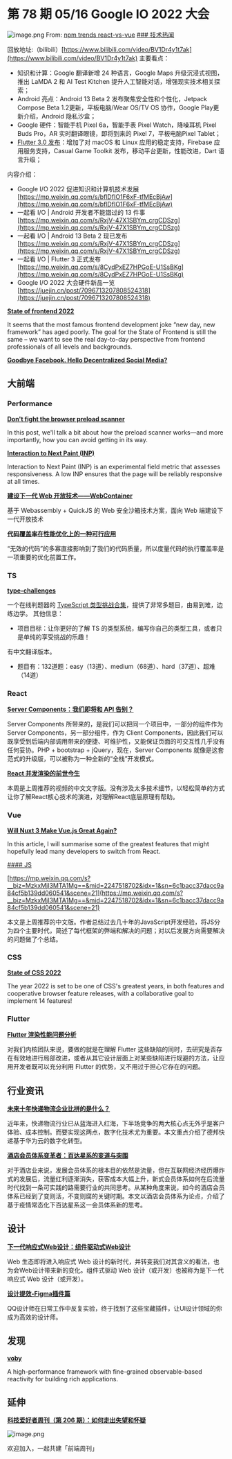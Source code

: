 # 第 78 期 05/16 Google IO 2022 大会
![image.png](https://cdn.nlark.com/yuque/0/2022/png/85771/1652658210368-c2d0b5b7-56ef-45b7-85d9-db677d47ed06.png#clientId=u7a9bbd2e-3c10-4&crop=0&crop=0&crop=1&crop=1&from=paste&height=263&id=u274e82dd&margin=%5Bobject%20Object%5D&name=image.png&originHeight=525&originWidth=1310&originalType=binary&ratio=1&rotation=0&showTitle=false&size=65435&status=done&style=none&taskId=uc7760075-39a8-4887-9a93-83ada054ca3&title=&width=655)
From: [npm trends react-vs-vue](https://www.npmtrends.com/react-vs-vue)
[### 技术热闻](https://mp.weixin.qq.com/s/6AW20rRkYFjm9B6wZfey6g)

回放地址:（bilibili）[https://www.bilibili.com/video/BV1Dr4y1t7ak](https://www.bilibili.com/video/BV1Dr4y1t7ak)
主要看点：

- 知识和计算：Google 翻译新增 24 种语言，Google Maps 升级沉浸式视图，推出 LaMDA 2 和 AI Test Kitchen 提升人工智能对话，增强现实技术相关探索；
- Android 亮点：Android 13 Beta 2 发布聚焦安全性和个性化，Jetpack Compose Beta 1.2更新，平板电脑/Wear OS/TV OS 协作，Google Play更新介绍，Android 隐私沙盒；
- Google 硬件：智能手机 Pixel 6a，智能手表 Pixel Watch，降噪耳机 Pixel Buds Pro，AR 实时翻译眼镜，即将到来的 Pixel 7，平板电脑Pixel Tablet；
- [Flutter 3.0 发布](https://juejin.cn/post/7096617842023333925#heading-15)：增加了对 macOS 和 Linux 应用的稳定支持，Firebase 应用服务支持，Casual Game Toolkit 发布，移动平台更新，性能改进，Dart 语言升级；

内容介绍：

- Google I/O 2022 促进知识和计算机技术发展 [https://mp.weixin.qq.com/s/bflDfIO1F6xF-tfMEcBjAw](https://mp.weixin.qq.com/s/bflDfIO1F6xF-tfMEcBjAw)
- 一起看 I/O | Android 开发者不能错过的 13 件事 [https://mp.weixin.qq.com/s/RxjV-47X1SBYm_crgCDSzg](https://mp.weixin.qq.com/s/RxjV-47X1SBYm_crgCDSzg)
- 一起看 I/O | Android 13 Beta 2 现已发布 [https://mp.weixin.qq.com/s/RxjV-47X1SBYm_crgCDSzg](https://mp.weixin.qq.com/s/RxjV-47X1SBYm_crgCDSzg)
- 一起看 I/O | Flutter 3 正式发布 [https://mp.weixin.qq.com/s/8CydPxEZ7HPGoE-U1SsBKg](https://mp.weixin.qq.com/s/8CydPxEZ7HPGoE-U1SsBKg)
- Google I/O 2022 大会硬件新品一览 [https://juejin.cn/post/7096713207808524318](https://juejin.cn/post/7096713207808524318)

[**State of frontend 2022**](https://tsh.io/state-of-frontend/)

It seems that the most famous frontend development joke “new day, new framework” has aged poorly. The goal for the State of Frontend is still the same – we want to see the real day-to-day perspective from frontend professionals of all levels and backgrounds.

[**Goodbye Facebook. Hello Decentralized Social Media?**](http://blog.archive.org/2022/05/13/goodbye-facebook-hello-decentralized-social-media/)


## 大前端
### Performance
[**Don't fight the browser preload scanner**](https://web.dev/preload-scanner/)

In this post, we'll talk a bit about how the preload scanner works—and more importantly, how you can avoid getting in its way.

[**Interaction to Next Paint (INP)**](https://web.dev/inp/)

Interaction to Next Paint (INP) is an experimental field metric that assesses responsiveness. A low INP ensures that the page will be reliably responsive at all times.

[**建设下一代 Web 开放技术——WebContainer**](https://mp.weixin.qq.com/s/Lu1bJol8dFGNC7LaQ8gvDw)

基于 Webassembly + QuickJS 的 Web 安全沙箱技术方案，面向 Web 端建设下一代开放技术

[**代码覆盖率在性能优化上的一种可行应用**](https://mp.weixin.qq.com/s/VQq3Ly3ZEAFpYVIvV3Uhiw)

“无效的代码”的多寡直接影响到了我们的代码质量，所以度量代码的执行覆盖率是一项重要的优化前置工作。

### TS
[**type-challenges**](https://github.com/type-challenges/type-challenges)

一个在线判题器的 [TypeScript 类型挑战合集](https://github.com/type-challenges/type-challenges#challenges)，提供了非常多题目，由易到难，边练边学。
其他信息：

- 项目目标：让你更好的了解 TS 的类型系统，编写你自己的类型工具，或者只是单纯的享受挑战的乐趣！

有中文翻译版本。

- 题目有：132道题：easy（13道）、medium（68道）、hard（37道）、超难（14道）

### React
[**Server Components：我们即将和 API 告别？**](https://mp.weixin.qq.com/s/CL1YMnQ6dJfH-YMY9TBcGw)

Server Components 所带来的，是我们可以把同一个项目中，一部分的组件作为 Server Components，另一部分组件，作为 Client Components，因此我们可以既享受到后端内部调用带来的便捷、可维护性，又能保证页面的可交互性几乎没有任何妥协。PHP + bootstrap + jQuery，现在，Server Components 就像是这套范式的升级版，可以被称为一种全新的“全栈”开发模式。

[**React 并发渲染的前世今生**](https://mp.weixin.qq.com/s/01sTK6w4BFUzoRc2NKCs1w)

本周是上周推荐的视频的中文文字版。没有涉及太多技术细节，以轻松简单的方式让你了解React核心技术的演进，对理解React底层原理有帮助。

### Vue
[**Will Nuxt 3 Make Vue.js Great Again?**](https://betterprogramming.pub/will-nuxt-3-make-vue-js-great-again-122672de31ed)

In this article, I will summarise some of the greatest features that might hopefully lead many developers to switch from React.

[#### JS](https://mp.weixin.qq.com/s?__biz=MzkxMjI3MTA1Mg==&mid=2247518702&idx=1&sn=6c1bacc37dacc9a84cf5b139dd060541&scene=21#wechat_redirect)


[https://mp.weixin.qq.com/s?__biz=MzkxMjI3MTA1Mg==&mid=2247518702&idx=1&sn=6c1bacc37dacc9a84cf5b139dd060541&scene=21](https://mp.weixin.qq.com/s?__biz=MzkxMjI3MTA1Mg==&mid=2247518702&idx=1&sn=6c1bacc37dacc9a84cf5b139dd060541&scene=21)

本文是上周推荐的中文版。作者总结过去几十年的JavaScript开发经验，将JS分为四个主要时代，简述了每代框架的弊端和解决的问题；对以后发展方向需要解决的问题做了个总结。

### CSS
[**State of CSS 2022**](https://web.dev/state-of-css-2022/)

The year 2022 is set to be one of CSS's greatest years, in both features and cooperative browser feature releases, with a collaborative goal to implement 14 features!

### Flutter
[**Flutter 渲染性能问题分析**](https://mp.weixin.qq.com/s/PaJs948QvupKZ0umjT2vjA)

对我们内核团队来说，要做的就是在理解 Flutter 这些缺陷的同时，去研究是否存在有效地进行局部改进，或者从其它设计层面上对某些缺陷进行规避的方法，让应用开发者既可以充分利用 Flutter 的优势，又不用过于担心它存在的问题。

## 行业资讯
[**未来十年快递物流企业比拼的是什么？**](https://mp.weixin.qq.com/s/if-fIuA9b8SP5DAeamzWhg)

近年来，快递物流行业已从蓝海进入红海，下半场竞争的两大核心点无外乎是客户体验、成本控制。而要实现这两点，数字化技术尤为重要。本文重点介绍了德邦快递基于华为云的数字化转型。

[**酒店会员体系变革者：百达星系的变道与突围**](https://mp.weixin.qq.com/s/YGaDtt_ICKN5BMTPxQQ_dQ)

对于酒店业来说，发展会员体系的根本目的依然是流量，但在互联网经济经历爆炸式的发展后，流量红利逐渐消失，获客成本大幅上升，新式会员体系如何在后流量时代找到一条可实践的路需要行业的共同思考。从某种角度来说，如今的酒店会员体系已经到了变则活，不变则腐的关键时期。本文以酒店会员体系为论点，介绍了基于疫情常态化下百达星系这一会员体系新的思考。

## 设计
[**下一代响应式Web设计：组件驱动式Web设计**](https://mp.weixin.qq.com/s/_j2HbXEFHUs_jM7E6O_NXw)

Web 生态即将进入响应式 Web 设计的新时代，并转变我们对其含义的看法，也为会Web设计带来新的变化。组件式驱动 Web 设计（或开发）也被称为是下一代响应式 Web 设计（或开发）。

[**设计提效-Figma插件篇**](https://mp.weixin.qq.com/s/onT1YVF69mvheuqbj21kpw)

QQ设计师在日常工作中反复实验，终于找到了这些宝藏插件，让UI设计领域的你成为高效的设计师。

## 发现
[**voby**](https://github.com/vobyjs/voby)

A high-performance framework with fine-grained observable-based reactivity for building rich applications.

## 延伸
[**科技爱好者周刊（第 206 期）：如何走出失望和怀疑**](http://www.ruanyifeng.com/blog/2022/05/weekly-issue-206.html)

![image.png](https://cdn.nlark.com/yuque/0/2020/png/85771/1605930034828-7fc81343-651f-4a15-8465-eebe5a23cf61.png#crop=0&crop=0&crop=1&crop=1&height=31&id=C5Hpa&margin=%5Bobject%20Object%5D&name=image.png&originHeight=90&originWidth=2186&originalType=binary&ratio=1&rotation=0&showTitle=false&size=14325&status=done&style=none&title=&width=746)


欢迎加入，一起共建「前端周刊」
